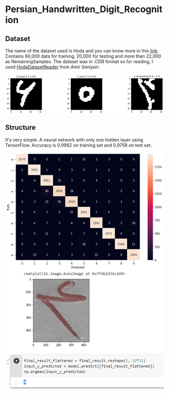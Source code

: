 # Persian_Handwritten_Digit_Recognition

## Dataset
The name of the dataset used is Hoda and you can know more in this [link](http://farsiocr.ir/%D9%85%D8%AC%D9%85%D9%88%D8%B9%D9%87-%D8%AF%D8%A7%D8%AF%D9%87/%D9%85%D8%AC%D9%85%D9%88%D8%B9%D9%87-%D8%A7%D8%B1%D9%82%D8%A7%D9%85-%D8%AF%D8%B3%D8%AA%D9%86%D9%88%DB%8C%D8%B3-%D9%87%D8%AF%DB%8C/). Contains 60,000 data for training, 20,000 for testing and more than 22,000 as RemainingSamples.
The dataset was in .CDB format so for reading, I used [HodaDatasetReader](https://github.com/amir-saniyan/HodaDatasetReader) from *Amir Saniyan*.

<img align="middle" src="Others/dataset_sample.png"> 

## Structure
It's very simple. A neural network with only one hidden layer using TensorFlow.
Accuracy is 0.9982 on training set and 0.9758 on test set.

<img align="middle" src="Others/confusionmatrix.png"> 
<img align="middle" src="Others/test.png"> 

